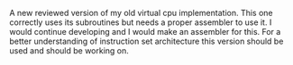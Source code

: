 A new reviewed version of my old virtual cpu implementation. This one correctly uses its subroutines but needs a proper assembler to use it. I would continue developing and I would make an assembler for this. For a better understanding of instruction set architecture this version should be used and should be working on.
